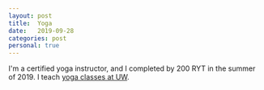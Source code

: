 ```yaml
---
layout: post
title:  Yoga
date:   2019-09-28
categories: post
personal: true
---
```


I'm a certified yoga instructor, and I completed by 200 RYT in the summer of 2019. 
I teach [yoga classes at UW](https://www.washington.edu/ima/classes/mindfulness/).